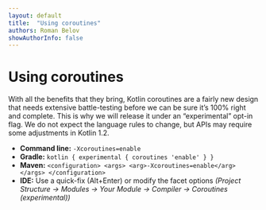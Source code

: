 ```yaml
---
layout: default
title:  "Using coroutines"
authors: Roman Belov
showAuthorInfo: false
---
```


# Using coroutines

With all the benefits that they bring, Kotlin coroutines are a fairly new design that needs extensive battle-testing before we can be sure it’s 100% right and complete. This is why we will release it under an “experimental” opt-in flag. We do not expect the language rules to change, but APIs may require some adjustments in Kotlin 1.2.

* **Command line:** `-Xcoroutines=enable`
* **Gradle:** `kotlin { experimental { coroutines 'enable' } }`
* **Maven:** `<configuration> <args> <arg>-Xcoroutines=enable</arg> </args> </configuration>`
* **IDE:** Use a quick-fix (Alt+Enter) or modify the facet options *(Project Structure -> Modules -> Your Module -> Compiler -> Coroutines (experimental))*
